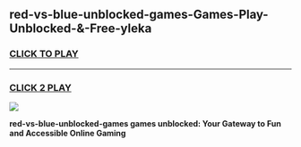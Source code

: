 
## red-vs-blue-unblocked-games-Games-Play-Unblocked-&-Free-yleka
<h3>
<a href="https://premium76.site?title=red-vs-blue-unblocked-games&ref=24A">CLICK TO PLAY</a></h3>
<hr>

<h3>
<a href="https://premium76.site?title=red-vs-blue-unblocked-games&ref=24A">CLICK 2 PLAY</a>
  
</h3>

<a href="https://premium76.site?title=red-vs-blue-unblocked-games&ref=24A"><img src="https://clearcache.store/games.png"></a>


**red-vs-blue-unblocked-games games unblocked: Your Gateway to Fun and Accessible Online Gaming**
